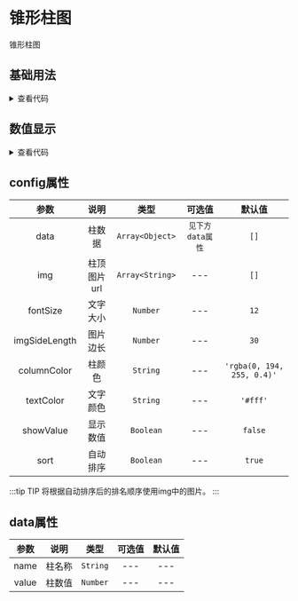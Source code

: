 <!-- 加载 demo 组件 start -->
<script setup>
import demo1 from './demo1.vue'
import demo2 from './demo2.vue'
</script>
<!-- 加载 demo 组件 end -->

<!-- 正文开始 -->

# 锥形柱图

锥形柱图

## 基础用法
<ClientOnly>
  <demo1 />
</ClientOnly>
<details>
<summary>查看代码</summary>

<<< @/Other/ConicalColumnChart/demo1.vue

</details>

## 数值显示
<ClientOnly>
  <demo2 />
</ClientOnly>
<details>
<summary>查看代码</summary>

<<< @/Other/ConicalColumnChart/demo2.vue

</details>

## config属性
参数 | 说明 | 类型 | 可选值 | 默认值
:-: | :-: | :-: | :-: | :-:
data |	柱数据 |	`Array<Object>` |	`见下方data属性` |	`[]`
img |	柱顶图片url |	`Array<String>` |	--- |	`[]`
fontSize |	文字大小 |	`Number` |	--- |	`12`
imgSideLength |	图片边长 |	`Number` |	--- |	`30`
columnColor |	柱颜色 |	`String` |	--- |	`'rgba(0, 194, 255, 0.4)'`
textColor |	文字颜色 |	`String` |	--- |	`'#fff'`
showValue |	显示数值 |	`Boolean` |	--- |	`false`
sort |	自动排序 |	`Boolean` |	--- |	`true`

:::tip TIP
将根据自动排序后的排名顺序使用img中的图片。
:::

## data属性
参数 | 说明 | 类型 | 可选值 | 默认值
:-: | :-: | :-: | :-: | :-:
name |	柱名称 |	`String` |	--- |	---
value |	柱数值 |	`Number` |	---	| ---

